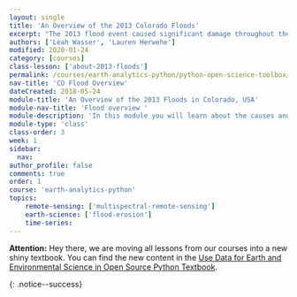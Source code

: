 ```yaml
---
layout: single
title: 'An Overview of the 2013 Colorado Floods'
excerpt: "The 2013 flood event caused significant damage throughout the state of Colorado, USA. Learn about what caused the 2013 floods in Colorado and also some of the impacts."
authors: ['Leah Wasser', 'Lauren Herwehe']
modified: 2020-01-24
category: [courses]
class-lesson: ['about-2013-floods']
permalink: /courses/earth-analytics-python/python-open-science-toolbox/an-overview-of-the-floods/
nav-title: 'CO Flood Overview'
dateCreated: 2018-05-24
module-title: 'An Overview of the 2013 Floods in Colorado, USA'
module-nav-title: 'Flood overview '
module-description: 'In this module you will learn about the causes and effects of floods as seen during the 2013 Colorado floods. You will learn how streamflow, precipitation, drought, and remote sensing data are used to better understand flooding.'
module-type: 'class'
class-order: 3
week: 1
sidebar:
  nav:
author_profile: false
comments: true
order: 1
course: 'earth-analytics-python' 
topics: 
    remote-sensing: ['multispectral-remote-sensing']
    earth-science: ['flood-erosion']
    time-series:  
---
```


<div class='notice--success' markdown="1">

<i class="fa fa-exclamation-circle" aria-hidden="true"></i> **Attention:** Hey there, we are moving all lessons from our courses into a new shiny textbook. You can find the new content in the <a href="{{ site.url }}/courses/use-data-open-source-python/data-stories/colorado-2013-floods/an-overview-of-the-colorado-2013-floods/">Use Data for Earth and Environmental Science in Open Source Python Textbook</a>.

{: .notice--success}

</div>


